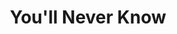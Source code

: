---
layout: post
title:  "You'll Never Know"
postImg: /images/youllneverknow_tiny.png
episodeNumber: 15
soundcloudPodcast: 466369248
spotifySong: 6rlk2I8TGW7n2zwMwOygoV?si=Lap0HOF9RBqgZ5TVoi7xwg
soundcloudStream: youll-never-know
---